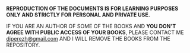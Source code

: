 **REPRODUCTION OF THE DOCUMENTS IS FOR LEARNING PURPOSES ONLY AND STRICTLY FOR PERSONAL AND PRIVATE USE.**  

IF YOU ARE AN AUTHOR OF SOME OF THE BOOKS AND **YOU DON'T AGREE WITH PUBLIC ACCESS OF YOUR BOOKS**, PLEASE CONTACT ME <djperezh@gmail.com> AND I WILL REMOVE THE BOOKS FROM THE REPOSITORY.  
